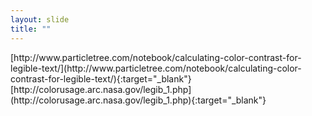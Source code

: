 ```yaml
---
layout: slide
title: ""
---
```


<section data-background-image="assets/images/Slide60.png" data-background-size="90%" data-background-position="center"></section>

<section markdown="1">  
[http://www.particletree.com/notebook/calculating-color-contrast-for-legible-text/](http://www.particletree.com/notebook/calculating-color-contrast-for-legible-text/){:target="_blank"}  
[http://colorusage.arc.nasa.gov/legib_1.php](http://colorusage.arc.nasa.gov/legib_1.php){:target="_blank"}  
</section>